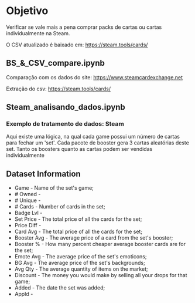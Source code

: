 # Objetivo

Verificar se vale mais a pena comprar packs de cartas ou cartas individualmente na Steam.

O CSV atualizado é baixado em: https://steam.tools/cards/


## BS_&_CSV_compare.ipynb

Comparação com os dados do site: https://www.steamcardexchange.net

Extração do csv: https://steam.tools/cards/


## Steam_analisando_dados.ipynb

### Exemplo de tratamento de dados: Steam

Aqui existe uma lógica, na qual cada game possui um número de cartas para fechar um 'set'. Cada pacote de booster gera 3 cartas aleatórias deste set. Tanto os boosters quanto as cartas podem ser vendidas individualmente

## Dataset Information

- Game - Name of the set's game;
- \# Owned - 
- \# Unique -
- \# Cards - Number of cards in the set;
- Badge Lvl -
- Set Price - The total price of all the cards for the set;
- Price Diff -
- Card Avg - The total price of all the cards for the set;
- Booster Avg - The average price of a card from the set's booster;
- Booster % - How many percent cheaper average booster cards are for the set;
- Emote Avg - The average price of the set's emoticons;
- BG Avg - The average price of the set's backgrounds;
- Avg Qty - The average quantity of items on the market;
- Discount - The money you would make by selling all your drops for that game;
- Added - The date the set was added;
- AppId -
